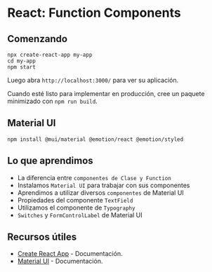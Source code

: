 # React: Function Components

## Comenzando

```
npx create-react-app my-app
cd my-app
npm start
```

Luego abra `http://localhost:3000/` para ver su aplicación.

Cuando esté listo para implementar en producción, cree un paquete minimizado con `npm run build`.

## Material UI

`npm install @mui/material @emotion/react @emotion/styled`

## Lo que aprendimos

- La diferencia entre `componentes de Clase y Function`
- Instalamos `Material UI` para trabajar con sus componentes
- Aprendimos a utilizar diversos `componentes` de Material UI
- Propiedades del componente `TextField`
- Utilizamos el componente de `Typography`
- `Switches` y `FormControlLabel` de Material UI

## Recursos útiles

- [Create React App](https://create-react-app.dev) - Documentación.
- [Material UI](https://mui.com/material-ui/) - Documentación.